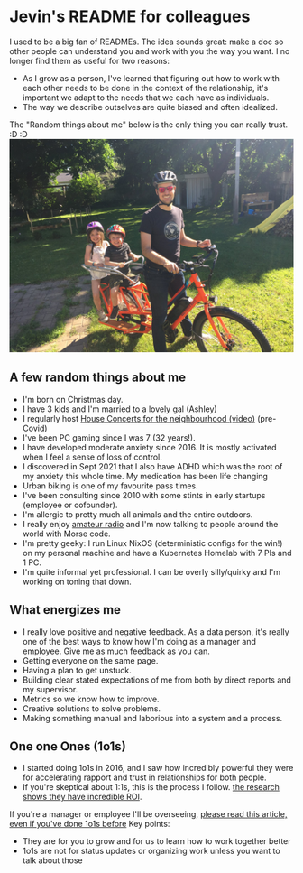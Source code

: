 # Jevin's README for colleagues

I used to be a big fan of READMEs. The idea sounds great: make a doc so other people can understand you and work with you the way you want. I no longer find them as useful for two reasons:
* As I grow as a person, I've learned that figuring out how to work with each other needs to be done in the context of the relationship, it's important we adapt to the needs that we each have as individuals.
* The way we describe outselves are quite biased and often idealized. 

The "Random things about me" below is the only thing you can really trust. :D :D 
![](me.jpg)

## A few random things about me

* I'm born on Christmas day.
* I have 3 kids and I'm married to a lovely gal (Ashley)
* I regularly host [House Concerts for the neighbourhood (video)](https://fb.watch/3KekGIjEpU/) (pre-Covid)
* I've been PC gaming since I was 7 (32 years!).
* I have developed moderate anxiety since 2016. It is mostly activated when I feel a sense of loss of control.
* I discovered in Sept 2021 that I also have ADHD which was the root of my anxiety this whole time. My medication has been life changing
* Urban biking is one of my favourite pass times.
* I've been consulting since 2010 with some stints in early startups (employee or cofounder).
* I'm allergic to pretty much all animals and the entire outdoors.
* I really enjoy [amateur radio](https://www.qrz.com/db/VA3JEV) and I'm now talking to people around the world with Morse code.
* I'm pretty geeky: I run Linux NixOS (deterministic configs for the win!) on my personal machine and have a Kubernetes Homelab with 7 PIs and 1 PC. 
* I'm quite informal yet professional. I can be overly silly/quirky and I'm working on toning that down.


## What energizes me

* I really love positive and negative feedback. As a data person, it's really one of the best ways to know how I'm doing as a manager and employee. Give me as much feedback as you can.
* Getting everyone on the same page.
* Having a plan to get unstuck.
* Building clear stated expectations of me from both by direct reports and my supervisor.
* Metrics so we know how to improve.
* Creative solutions to solve problems.
* Making something manual and laborious into a system and a process.

## One one Ones (1o1s)

* I started doing 1o1s in 2016, and I saw how incredibly powerful they were for accelerating rapport and trust in relationships for both people.
* If you're skeptical about 1:1s, this is the process I follow. [the research shows they have incredible ROI](https://www.slideshare.net/evanish/everything-you-need-to-know-about-1-on-1s-to-prevent-turnover-and-motivate-your-team).

If you're a manager or employee I'll be overseeing, [please read this article, even if you've done 1o1s before](https://getlighthouse.com/blog/one-on-ones-employee-know/)
Key points:
* They are for you to grow and for us to learn how to work together better
* 1o1s are not for status updates or organizing work unless you want to talk about those


[^1]: https://www.researchgate.net/publication/281452089_Gossip_in_Organizations

[^2]: https://www.researchgate.net/publication/247738351_Gossip_in_Organizations_Contexts_Consequences_and_Controversies
